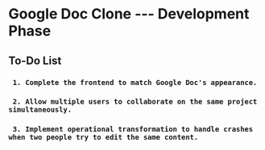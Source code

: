 
# Google Doc Clone    --- Development Phase


## To-Do List



### ` 1. Complete the frontend to match Google Doc's appearance.`

###  ` 2. Allow multiple users to collaborate on the same project simultaneously.`

### ` 3. Implement operational transformation to handle crashes when two people try to edit the same content.`
